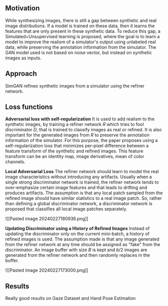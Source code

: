 ## Motivation
While synthesizing images, there is still a gap between synthetic and real image distributions. If a model is trained on these data, then it learns the features that are only present in these synthetic data.
To reduce this gap, a Simulated+Unsupervised learning is proposed, where the goal is to learn a model to improve the realism of a simulator's output using unlabeled real data, while preserving the annotation information from the simulator. The GAN model used is not based on noise vector, but instead on synthetic images as inputs.
## Approach
SimGAN refines synthetic images from a simulator using the refiner network.
## Loss functions
**Adversarial loss with self-regularization**
It is used to add realism to the synthetic images, by training a refiner network $R$ which tries to fool discriminator $D$, that is trained to classify images as real or refined. It is also important for the generated images from $R$ to preserve the annotation information  of the simulator. For this purpose, the paper proposes using a self-regularization loss that minimizes per-pixel difference between a feature transform of the synthetic and refined images. This feature transform can be an identity map, image derivatives, mean of color channels.

**Local Adversarial Loss**
The refiner network should learn to model the real image characteristics without introducing any artifacts. Usually when a single strong discriminator network is trained, the refiner network tends to over-emphasize certain image features and that leads to drifting and produces artifacts.
The assumption is that any local patch sampled from the refined image should have similar statistics to a real image patch. So, rather than defining a global discriminator network, a discriminator network is proposed that classifies all local image patches separately.

![[Pasted image 20240227180936.png]]

**Updating Discriminator using a History of Refined Images**
Instead of updating the discriminator only on the current mini-batch, a history of refined images is used. The assumption made is that any image generated from the refiner network at any time should be assigned as "fake" from the discriminator. An image buffer with size $B$ is kept and $b/2$ images are generated from the refiner network and then randomly replaces in the buffer. 

![[Pasted image 20240227173000.png]]
## Results
Really good results on Gaze Dataset and Hand Pose Estimation
